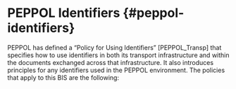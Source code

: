 # PEPPOL Identifiers {#peppol-identifiers}

PEPPOL has defined a “Policy for Using Identifiers” [PEPPOL_Transp] that specifies how to use identifiers in both its transport infrastructure and within the documents exchanged across that infrastructure. It also introduces principles for any identifiers used in the PEPPOL environment. The policies that apply to this BIS are the following:
